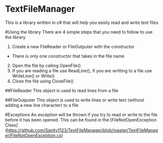 # TextFileManager
This is a library written in c# that will help you easily read and write text files

#Using the library
There are 4 simple steps that you need to follow to use the library

1. Create a new FileReader or FileOutputer with the constructor
  * There is only one constructor that takes in the file name
2. Open the file by calling OpenFile()
3. If you are reading a file use ReadLine(), if you are writting to a file use WriteLine() or Write()
4. Close the file using CloseFile()

##FileReader
This object is used to read lines from a file

##FileOutputer
This object is used to write lines or write text (without adding a new line character) to a file

#Exceptions
An exception will be thrown if you try to read or write to the file before it has been opened.
This can be found in the [FileNotOpenException Class] (https://github.com/Sanity1123/TextFileManager/blob/master/TextFileManager/FileNotOpenException.cs)
